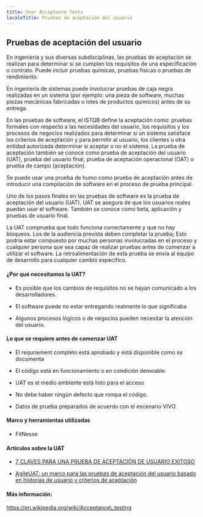 ```yaml
---
title: User Acceptance Tests
localeTitle: Pruebas de aceptación del usuario
---
```

## Pruebas de aceptación del usuario

En ingeniería y sus diversas subdisciplinas, las pruebas de aceptación se realizan para determinar si se cumplen los requisitos de una especificación o contrato. Puede incluir pruebas químicas, pruebas físicas o pruebas de rendimiento.

En ingeniería de sistemas puede involucrar pruebas de caja negra realizadas en un sistema (por ejemplo: una pieza de software, muchas piezas mecánicas fabricadas o lotes de productos químicos) antes de su entrega.

En las pruebas de software, el ISTQB define la aceptación como: pruebas formales con respecto a las necesidades del usuario, los requisitos y los procesos de negocios realizados para determinar si un sistema satisface los criterios de aceptación y para permitir al usuario, los clientes u otra entidad autorizada determinar si aceptar o no el sistema. La prueba de aceptación también se conoce como prueba de aceptación del usuario (UAT), prueba del usuario final, prueba de aceptación operacional (OAT) o prueba de campo (aceptación).

Se puede usar una prueba de humo como prueba de aceptación antes de introducir una compilación de software en el proceso de prueba principal.

Uno de los pasos finales en las pruebas de software es la prueba de aceptación del usuario (UAT). UAT se asegura de que los usuarios reales puedan usar el software. También se conoce como beta, aplicación y pruebas de usuario final.

La UAT comprueba que todo funciona correctamente y que no hay bloqueos. Los de la audiencia prevista deben completar la prueba; Esto podría estar compuesto por muchas personas involucradas en el proceso y cualquier persona que sea capaz de realizar pruebas antes de comenzar a utilizar el software. La retroalimentación de esta prueba se envía al equipo de desarrollo para cualquier cambio específico.

#### ¿Por qué necesitamos la UAT?

*   Es posible que los cambios de requisitos no se hayan comunicado a los desarrolladores.
    
*   El software puede no estar entregando realmente lo que significaba
    
*   Algunos procesos lógicos o de negocios pueden necesitar la atención del usuario.
    

#### Lo que se requiere antes de comenzar UAT

*   El requriement completo está aprobado y está disponible como se documenta
    
*   El código está en funcionamiento o en condición demoable.
    
*   UAT es el medio ambiente está listo para el acceso
    
*   No debe haber ningún defecto que rompa el código.
    
*   Datos de prueba preparados de acuerdo con el escenario VIVO.
    

#### Marco y herramientas utilizadas

*   FitNesse

#### Artículos sobre la UAT

*   [7 CLAVES PARA UNA PRUEBA DE ACEPTACIÓN DE USUARIO EXITOSO](http://blog.debugme.eu/successful-user-acceptance-testing/)
    
*   [AgileUAT: un marco para las pruebas de aceptación del usuario basado en historias de usuario y criterios de aceptación](http://research.ijcaonline.org/volume120/number10/pxc3903533.pdf)
    

#### Más información:

https://en.wikipedia.org/wiki/Acceptance\_testing